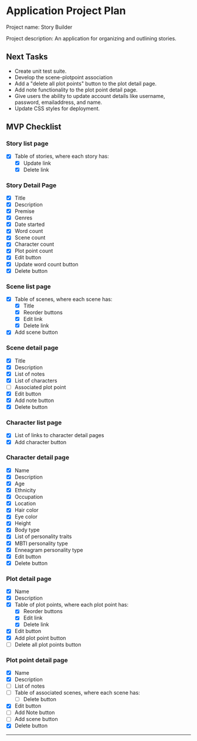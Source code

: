 # Application Project Plan

Project name: Story Builder

Project description: An application for organizing and outlining stories.

## Next Tasks

* Create unit test suite.
* Develop the scene-plotpoint association
* Add a "delete all plot points" button to the plot detail page.
* Add note functionality to the plot point detail page.
* Give users the ability to update account details like username, password, emailaddress, and name.
* Update CSS styles for deployment.

## MVP Checklist

### Story list page

* [x] Table of stories, where each story has:
    - [x] Update link
    - [x] Delete link

### Story Detail Page

* [x] Title
* [x] Description
* [x] Premise
* [x] Genres
* [x] Date started
* [x] Word count
* [x] Scene count
* [x] Character count
* [x] Plot point count
* [x] Edit button
* [x] Update word count button
* [x] Delete button

### Scene list page

* [x] Table of scenes, where each scene has:
    - [x] Title
    - [x] Reorder buttons
    - [x] Edit link
    - [x] Delete link
* [x] Add scene button

### Scene detail page

* [x] Title
* [x] Description
* [x] List of notes
* [x] List of characters
* [ ] Associated plot point
* [x] Edit button
* [x] Add note button
* [x] Delete button

### Character list page

* [x] List of links to character detail pages
* [x] Add character button

### Character detail page

* [x] Name
* [x] Description
* [x] Age
* [x] Ethnicity
* [x] Occupation
* [x] Location
* [x] Hair color
* [x] Eye color
* [x] Height
* [x] Body type
* [x] List of personality traits
* [x] MBTI personality type
* [x] Enneagram personality type
* [x] Edit button
* [x] Delete button

### Plot detail page

* [x] Name
* [x] Description
* [x] Table of plot points, where each plot point has:
    - [x] Reorder buttons
    - [x] Edit link
    - [x] Delete link
* [x] Edit button
* [x] Add plot point button
* [ ] Delete all plot points button

### Plot point detail page

* [x] Name
* [x] Description
* [ ] List of notes
* [ ] Table of associated scenes, where each scene has:
    - [ ] Delete button
* [x] Edit button
* [ ] Add Note button
* [ ] Add scene button
* [x] Delete button

---
